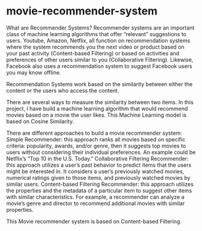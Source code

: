 # movie-recommender-system

What are Recommender Systems?
Recommender systems are an important class of machine learning algorithms that offer “relevant” suggestions to users. Youtube, Amazon, Netflix, all function on recommendation systems where the system recommends you the next video or product based on your past activity (Content-based Filtering) or based on activities and preferences of other users similar to you (Collaborative Filtering). Likewise, Facebook also uses a recommendation system to suggest Facebook users you may know offline.

Recommendation Systems work based on the similarity between either the content or the users who access the content.

There are several ways to measure the similarity between two items. In this project, I have build a machine learning algorithm that would recommend movies based on a movie the user likes. This Machine Learning model is based on Cosine Similarity.


There are different approaches to build a movie recommender system:
Simple Recommender: this approach ranks all movies based on specific criteria: popularity, awards, and/or genre, then it suggests top movies to users without considering their individual preferences. An example could be Netflix’s “Top 10 in the U.S. Today.”
Collaborative Filtering Recommender: this approach utilizes a user’s past behavior to predict items that the users might be interested in. It considers a user’s previously watched movies, numerical ratings given to those items, and previously watched movies by similar users.
Content-based Filtering Recommender: this approach utilizes the properties and the metadata of a particular item to suggest other items with similar characteristics. For example, a recommender can analyze a movie’s genre and director to recommend additional movies with similar properties.

This Movie recommender system is based on Content-based Filtering.
